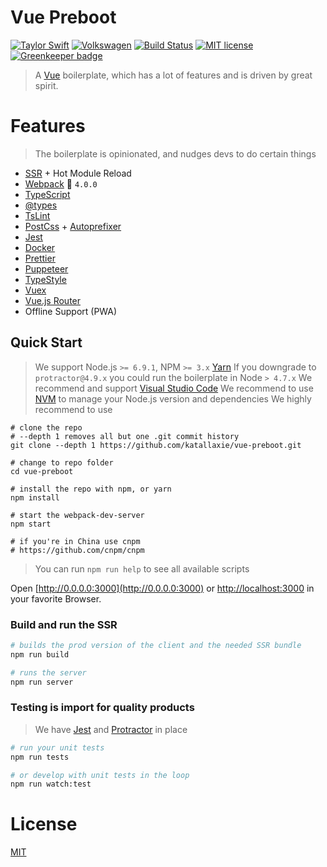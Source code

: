 # Vue Preboot
[![Taylor Swift](https://img.shields.io/badge/secured%20by-taylor%20swift-brightgreen.svg)](https://twitter.com/SwiftOnSecurity)
[![Volkswagen](https://auchenberg.github.io/volkswagen/volkswargen_ci.svg?v=1)](https://github.com/auchenberg/volkswagen)
[![Build Status](https://travis-ci.org/katallaxie/vue-preboot.svg?branch=master)](https://travis-ci.org/katallaxie/vue-preboot)
[![MIT license](http://img.shields.io/badge/license-MIT-brightgreen.svg)](http://opensource.org/licenses/MIT)
[![Greenkeeper badge](https://badges.greenkeeper.io/katallaxie/vue-preboot.svg)](https://greenkeeper.io/)

> A [Vue](https://vuejs.org/) boilerplate, which has a lot of features and is driven by great spirit.

# Features

> The boilerplate is opinionated, and nudges devs to do certain things

* [SSR](https://ssr.vuejs.org) + Hot Module Reload
* [Webpack](http://webpack.github.io/) :heartbeat: `4.0.0`
* [TypeScript](http://www.typescriptlang.org/)
* [@types](https://www.google.com/url?sa=t&rct=j&q=&esrc=s&source=web&cd=3&cad=rja&uact=8&ved=0ahUKEwjgjdrR7u_NAhUQ7GMKHXgpC4EQFggnMAI&url=https%3A%2F%2Fwww.npmjs.com%2F~types&usg=AFQjCNG2PFhwEo88JKo12mrw_4d0w1oNiA&sig2=N69zbO0yN8ET7v4KVCUOKA)
* [TsLint](http://palantir.github.io/tslint/)
* [PostCss](https://github.com/postcss/postcss) + [Autoprefixer](https://github.com/postcss/autoprefixer)
* [Jest](https://facebook.github.io/jest)
* [Docker](https://docker.io)
* [Prettier](https://github.com/prettier/prettier)
* [Puppeteer](https://github.com/GoogleChrome/puppeteer)
* [TypeStyle](https://github.com/typestyle/typestyle)
* [Vuex](https://github.com/vuejs/vuex)
* [Vue.js Router](https://github.com/vuejs/vue-router)
* Offline Support (PWA)

## Quick Start

> We support Node.js `>= 6.9.1`, NPM `>= 3.x` [Yarn](https://yarnpkg.com)
> If you downgrade to `protractor@4.9.x` you could run the boilerplate in Node `> 4.7.x`
> We recommend and support [Visual Studio Code](https://code.visualstudio.com/)
> We recommend to use [NVM](https://github.com/creationix/nvm) to manage your Node.js version and dependencies
> We highly recommend to use

```
# clone the repo
# --depth 1 removes all but one .git commit history
git clone --depth 1 https://github.com/katallaxie/vue-preboot.git

# change to repo folder
cd vue-preboot

# install the repo with npm, or yarn
npm install

# start the webpack-dev-server
npm start

# if you're in China use cnpm
# https://github.com/cnpm/cnpm
```

> You can run `npm run help` to see all available scripts

Open [http://0.0.0.0:3000](http://0.0.0.0:3000) or [http://localhost:3000](http://localhost:3000) in your favorite Browser.

### Build and run the SSR

```bash
# builds the prod version of the client and the needed SSR bundle
npm run build

# runs the server
npm run server
```

### Testing is import for quality products

> We have [Jest](https://facebook.github.io/jest) and [Protractor](http://www.protractortest.org/) in place

```bash
# run your unit tests
npm run tests

# or develop with unit tests in the loop
npm run watch:test
```

# License
[MIT](/LICENSE)
